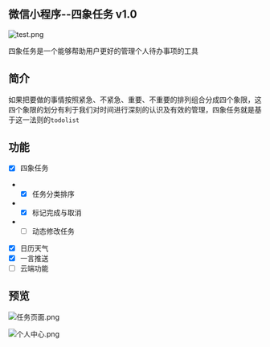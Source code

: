 ## 微信小程序--四象任务 v1.0

![test.png](https://i.loli.net/2019/07/07/5d217e53d8f3029731.png)

四象任务是一个能够帮助用户更好的管理个人待办事项的工具

## 简介

如果把要做的事情按照紧急、不紧急、重要、不重要的排列组合分成四个象限，这四个象限的划分有利于我们对时间进行深刻的认识及有效的管理，四象任务就是基于这一法则的`todolist`

## 功能

- [x] 四象任务
- - [x] 任务分类排序
- - [x] 标记完成与取消
- - [ ] 动态修改任务
- [x] 日历天气 
- [x] 一言推送
- [ ] 云端功能

## 预览

![任务页面.png](https://i.loli.net/2019/07/06/5d20ace2b541746090.png)

![个人中心.png](https://i.loli.net/2019/07/06/5d20a5b02f0f812646.png)




